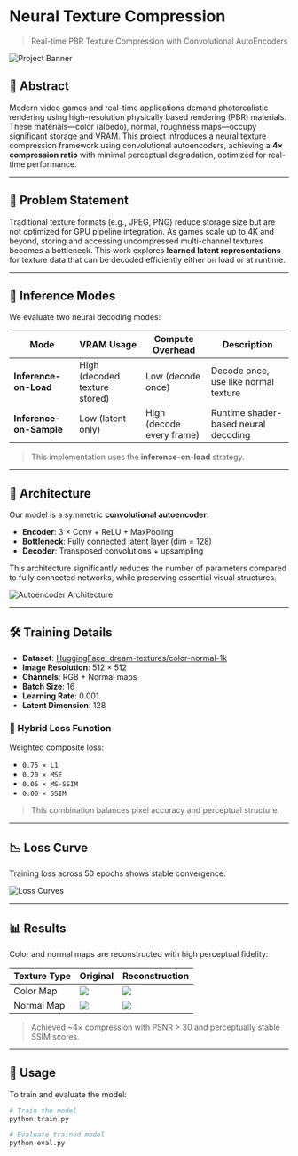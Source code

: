 # Neural Texture Compression

> Real-time PBR Texture Compression with Convolutional AutoEncoders

![Project Banner](./figures/results_preview.png)

## 📌 Abstract

Modern video games and real-time applications demand photorealistic rendering using high-resolution physically based rendering (PBR) materials. These materials—color (albedo), normal, roughness maps—occupy significant storage and VRAM. This project introduces a neural texture compression framework using convolutional autoencoders, achieving a **4× compression ratio** with minimal perceptual degradation, optimized for real-time performance.

---

## 🧠 Problem Statement

Traditional texture formats (e.g., JPEG, PNG) reduce storage size but are not optimized for GPU pipeline integration. As games scale up to 4K and beyond, storing and accessing uncompressed multi-channel textures becomes a bottleneck. This work explores **learned latent representations** for texture data that can be decoded efficiently either on load or at runtime.

---

## 🧩 Inference Modes

We evaluate two neural decoding modes:

| Mode               | VRAM Usage     | Compute Overhead   | Description |
|--------------------|----------------|---------------------|-------------|
| **Inference-on-Load** | High (decoded texture stored) | Low (decode once) | Decode once, use like normal texture |
| **Inference-on-Sample** | Low (latent only) | High (decode every frame) | Runtime shader-based neural decoding |

> This implementation uses the **inference-on-load** strategy.

---

## 🧬 Architecture

Our model is a symmetric **convolutional autoencoder**:

- **Encoder**: 3 × Conv + ReLU + MaxPooling
- **Bottleneck**: Fully connected latent layer (dim = 128)
- **Decoder**: Transposed convolutions + upsampling

This architecture significantly reduces the number of parameters compared to fully connected networks, while preserving essential visual structures.

![Autoencoder Architecture](./figures/Encoder_new.png)

---

## 🛠️ Training Details

- **Dataset**: [HuggingFace: dream-textures/color-normal-1k](https://huggingface.co/datasets/dream-textures/textures-color-normal-1k)
- **Image Resolution**: 512 × 512
- **Channels**: RGB + Normal maps
- **Batch Size**: 16
- **Learning Rate**: 0.001
- **Latent Dimension**: 128

### 🧮 Hybrid Loss Function

Weighted composite loss:
- `0.75 × L1`
- `0.20 × MSE`
- `0.05 × MS-SSIM`
- `0.00 × SSIM`

> This combination balances pixel accuracy and perceptual structure.

---

## 📉 Loss Curve

Training loss across 50 epochs shows stable convergence:

![Loss Curves](./figures/loss_by_epoch.png)

---

## 📊 Results

Color and normal maps are reconstructed with high perceptual fidelity:

| Texture Type | Original | Reconstruction |
|--------------|----------|----------------|
| Color Map    | ![](./figures/sample_color_gt.png) | ![](./figures/sample_color_pred.png) |
| Normal Map   | ![](./figures/sample_normal_gt.png) | ![](./figures/sample_normal_pred.png) |

> Achieved ~4× compression with PSNR > 30 and perceptually stable SSIM scores.

---

## 🧪 Usage

To train and evaluate the model:

```bash
# Train the model
python train.py

# Evaluate trained model
python eval.py
